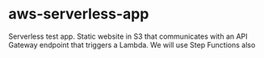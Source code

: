 # aws-serverless-app
Serverless test app. Static website in S3 that communicates with an API Gateway endpoint that triggers a Lambda. We will use Step Functions also
